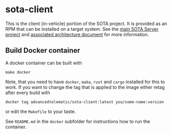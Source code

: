 # sota-client

This is the client (in-vehicle) portion of the SOTA project. It is provided as an RPM that can be installed on a target system. See the [main SOTA Server project](https://github.com/advancedtelematic/sota-server) and [associated architecture document](https://github.com/advancedtelematic/sota-server/wiki/Architecture) for more information.

## Build Docker container

A docker container can be built with

```
make docker
```

Note, that you need to have `docker`, `make`, `rust` and `cargo` installed for
this to work. If you want to change the tag that is applied to the image either
retag after every build with

```
docker tag advancedtelematic/sota-client:latest you/some-name:version
```

or edit the `Makefile` to your taste.

See `README.md` in the `docker` subfolder for instructions how to run the
container.
